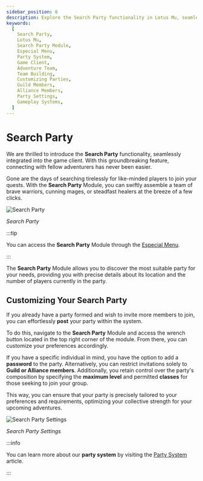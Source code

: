 ```yaml
---
sidebar_position: 6
description: Explore the Search Party functionality in Lotus Mu, seamlessly integrated into the game client. With this groundbreaking feature, connecting with fellow adventurers has never been easier. Discover how to swiftly assemble a team of brave warriors, cunning mages, or steadfast healers at the breeze of a few clicks using the Search Party Module. Customize your search party preferences and optimize your collective strength for upcoming adventures.
keywords:
  [
    Search Party,
    Lotus Mu,
    Search Party Module,
    Especial Menu,
    Party System,
    Game Client,
    Adventure Team,
    Team Building,
    Customizing Parties,
    Guild Members,
    Alliance Members,
    Party Settings,
    Gameplay Systems,
  ]
---
```


# Search Party

We are thrilled to introduce the **Search Party** functionality, seamlessly integrated into the game client. With this groundbreaking feature, connecting with fellow adventurers has never been easier.

Gone are the days of searching tirelessly for like-minded players to join your quests. With the **Search Party** Module, you can swiftly assemble a team of brave warriors, cunning mages, or steadfast healers at the breeze of a few clicks.

![Search Party](/img/client-features/search-party.jpg)

_Search Party_

:::tip

You can access the **Search Party** Module through the [Especial Menu](/client-features/especial-menu).

:::

The **Search Party** Module allows you to discover the most suitable party for your needs, providing you with precise details about its location and the number of players currently in the party.

## Customizing Your Search Party

If you already have a party formed and wish to invite more members to join, you can effortlessly **post** your party within the system.

To do this, navigate to the **Search Party** Module and access the wrench button located in the top right corner of the module. From there, you can customize your preferences accordingly.

If you have a specific individual in mind, you have the option to add a **password** to the party. Alternatively, you can restrict invitations solely to **Guild or Alliance members**. Additionally, you retain control over the party's composition by specifying the **maximum level** and permitted **classes** for those seeking to join your group.

This way, you can ensure that your party is precisely tailored to your preferences and requirements, optimizing your collective strength for your upcoming adventures.

![Search Party Settings](/img/client-features/search-party-settings.jpg)

_Search Party Settings_

:::info

You can learn more about our **party system** by visiting the [Party System](/gameplay-systems/party-system) article.

:::
